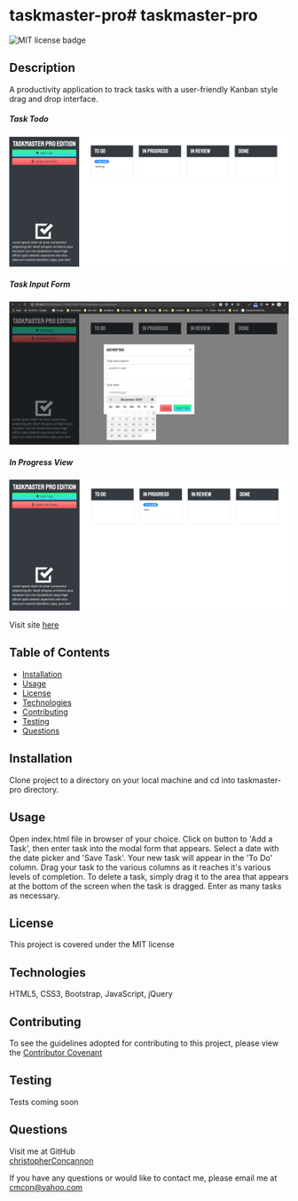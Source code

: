 # taskmaster-pro# taskmaster-pro

![MIT license badge](https://img.shields.io/badge/license-MIT-green)

## Description
A productivity application to track tasks with a user-friendly Kanban style drag and drop interface. 

##### Task Todo
![Task Todo Screenshot](./assets/images/screenshot.png)
##### Task Input Form
![Task Input Form Screenshot](./assets/images/screenshot2.png)
##### In Progress View
![In Progress View Screenshot](./assets/images/screenshot3.png)

Visit site [here](https://christopherconcannon.github.io/taskmaster-pro/)

## Table of Contents
  * [Installation](#installation)
  * [Usage](#usage)
  * [License](#license)
  * [Technologies](#technologies)
  * [Contributing](#contributing)
  * [Testing](#testing)
  * [Questions](#questions)
  
## Installation
Clone project to a directory on your local machine and cd into taskmaster-pro directory.  

## Usage
Open index.html file in browser of your choice.  Click on button to 'Add a Task', then enter task into the modal form that appears.  Select a date with the date picker and 'Save Task'.  Your new task will appear in the 'To Do' column.  Drag your task to the various columns as it reaches it's various levels of completion.  To delete a task, simply drag it to the area that appears at the bottom of the screen when the task is dragged.  Enter as many tasks as necessary. 

## License 
This project is covered under the MIT license 

## Technologies 
HTML5, CSS3, Bootstrap, JavaScript, jQuery

## Contributing
To see the guidelines adopted for contributing to this project, please view the [Contributor Covenant](https://www.contributor-covenant.org/version/2/0/code_of_conduct/code_of_conduct.txt)

## Testing
Tests coming soon

## Questions
Visit me at GitHub  
[christopherConcannon](https://github.com/christopherConcannon)
  
If you have any questions or would like to contact me, please email me at  
[cmcon@yahoo.com](mailto:cmcon@yahoo.com)
